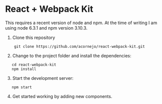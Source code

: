 # React + Webpack Kit

This requires a recent version of node and npm. At the time of writing
I am using node 6.3.1 and npm version 3.10.3.

1. Clone this repository

```
    git clone https://github.com/acornejo/react-webpack-kit.git
```

2. Change to the project folder and install the dependencies:

```
   cd react-webpack-kit
   npm install
```

3. Start the development server:

```
   npm start
```

4. Get started working by adding new components.
